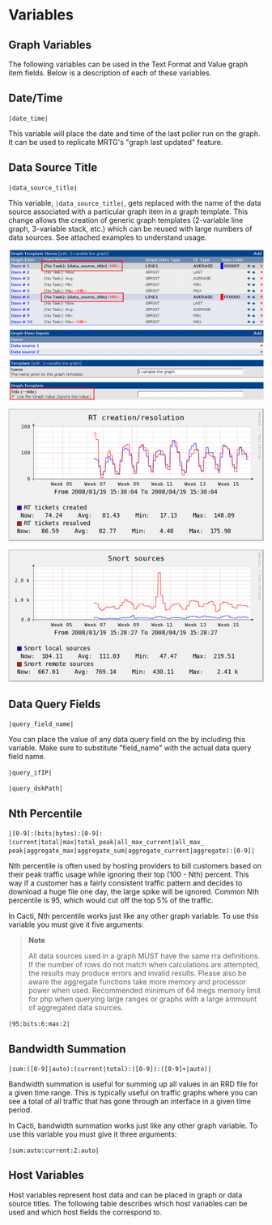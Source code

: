 # Variables

## Graph Variables

The following variables can be used in the Text Format and Value graph item
fields. Below is a description of each of these variables.

## Date/Time

`|date_time|`

This variable will place the date and time of the last poller run on the graph.
It can be used to replicate MRTG's "graph last updated" feature.

## Data Source Title

`|data_source_title|`

This variable, `|data_source_title|`, gets replaced with the name of the data
source associated with a particular graph item in a graph template. This change
allows the creation of generic graph templates (2-variable line graph,
3-variable stack, etc.) which can be reused with large numbers of data sources.
See attached examples to understand usage.

![Example of a Graph Template using |data_source_title|](images/data_source_title_template.png)

![Example 1 of a Graph making use of |data_source_title|](images/data_source_title_example1.png)

![Example 2 of a Graph making use of |data_source_title|](images/data_source_title_example2.png)

## Data Query Fields

`|query_field_name|`

You can place the value of any data query field on the by including this
variable. Make sure to substitute "field_name" with the actual data query field
name.

`|query_ifIP|`

`|query_dskPath|`

## Nth Percentile

`|[0-9]:(bits|bytes):[0-9]:(current|total|max|total_peak|all_max_current|all_max_
peak|aggregate_max|aggregate_sum|aggregate_current|aggregate):[0-9]|`

Nth percentile is often used by hosting providers to bill customers based on
their peak traffic usage while ignoring their top (100 - Nth) percent. This way
if a customer has a fairly consistent traffic pattern and decides to download a
huge file one day, the large spike will be ignored. Common Nth percentile is
95, which would cut off the top 5% of the traffic.

In Cacti, Nth percentile works just like any other graph variable. To use this
variable you must give it five arguments:

> **Note**
>
> All data sources used in a graph MUST have the same rra definitions. If the
> number of rows do not match when calculations are attempted, the results may
> produce errors and invalid results. Please also be aware the aggregate
> functions take more memory and processor power when used. Recommended minimum
> of 64 megs memory limit for php when querying large ranges or graphs with a
> large ammount of aggregated data sources.

`|95:bits:6:max:2|`

## Bandwidth Summation

`|sum:([0-9]|auto):(current|total):([0-9]):([0-9]+|auto)|`

Bandwidth summation is useful for summing up all values in an RRD file for a
given time range. This is typically useful on traffic graphs where you can see
a total of all traffic that has gone through an interface in a given time
period.

In Cacti, bandwidth summation works just like any other graph variable. To use
this variable you must give it three arguments:

`|sum:auto:current:2:auto|`

## Host Variables

Host variables represent host data and can be placed in graph or data source
titles. The following table describes which host variables can be used and
which host fields the correspond to.
